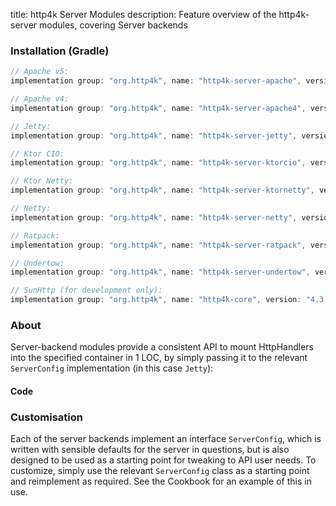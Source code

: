 title: http4k Server Modules
description: Feature overview of the http4k-server modules, covering Server backends

### Installation (Gradle)

```groovy
// Apache v5: 
implementation group: "org.http4k", name: "http4k-server-apache", version: "4.3.4.1"

// Apache v4: 
implementation group: "org.http4k", name: "http4k-server-apache4", version: "4.3.4.1"

// Jetty: 
implementation group: "org.http4k", name: "http4k-server-jetty", version: "4.3.4.1"

// Ktor CIO: 
implementation group: "org.http4k", name: "http4k-server-ktorcio", version: "4.3.4.1"

// Ktor Netty: 
implementation group: "org.http4k", name: "http4k-server-ktornetty", version: "4.3.4.1"

// Netty: 
implementation group: "org.http4k", name: "http4k-server-netty", version: "4.3.4.1"

// Ratpack: 
implementation group: "org.http4k", name: "http4k-server-ratpack", version: "4.3.4.1"

// Undertow: 
implementation group: "org.http4k", name: "http4k-server-undertow", version: "4.3.4.1"

// SunHttp (for development only): 
implementation group: "org.http4k", name: "http4k-core", version: "4.3.4.1"
```

### About
Server-backend modules provide a consistent API to mount HttpHandlers into the specified container in 1 LOC, by 
simply passing it to the relevant `ServerConfig` implementation (in this case `Jetty`):

#### Code [<img class="octocat"/>](https://github.com/http4k/http4k/blob/master/src/docs/guide/modules/servers/example_http.kt)

<script src="https://gist-it.appspot.com/https://github.com/http4k/http4k/blob/master/src/docs/guide/modules/servers/example_http.kt"></script>

### Customisation
Each of the server backends implement an interface `ServerConfig`, which is written with sensible defaults for the server in questions, 
but is also designed to be used as a starting point for tweaking to API user needs. To customize, simply use the relevant `ServerConfig` 
class as a starting point and reimplement as required. See the Cookbook for an example of this in use.
